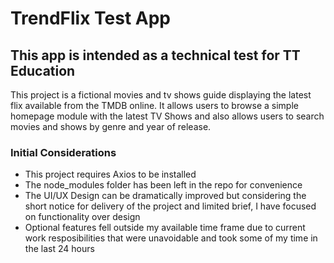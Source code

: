 # TrendFlix Test App
## This app is intended as a technical test for TT Education
 

This project is a fictional movies and tv shows guide displaying the latest flix available from the TMDB online. It allows users to browse a simple homepage module with the latest TV Shows and also allows users to search movies and shows by genre and year of release.

### Initial Considerations

* This project requires Axios to be installed
* The node_modules folder has been left in the repo for convenience
* The UI/UX Design can be dramatically improved but considering the short notice for delivery of the project and limited brief, I have focused on functionality over design
* Optional features fell outside my available time frame due to current work resposibilities that were unavoidable and took some of my time in the last 24 hours

